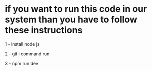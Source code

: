 # if you want to run this code in our system than you have to follow these instructions
<p>1 - install node js</p>
<p>2 - git i command run</p>
<p>3 - npm run dev</p>


